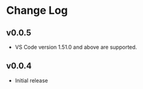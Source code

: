# Change Log

## v0.0.5
- VS Code version 1.51.0 and above are supported.

## v0.0.4
- Initial release